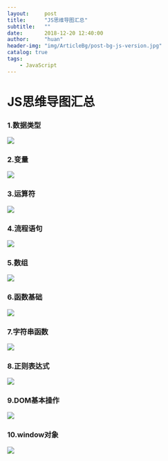 ```yaml
---
layout:     post
title:      "JS思维导图汇总"
subtitle:   ""
date:       2018-12-20 12:40:00
author:     "huan"
header-img: "img/ArticleBg/post-bg-js-version.jpg"
catalog: true
tags:
    - JavaScript
---
```


# JS思维导图汇总




### 1.数据类型	

![](https://raw.githubusercontent.com/lichenghuan/-Javascript-/master/1.js%E6%95%B0%E6%8D%AE%E7%B1%BB%E5%9E%8B.png)



### 2.变量

![](https://raw.githubusercontent.com/lichenghuan/-Javascript-/master/2.js%E5%8F%98%E9%87%8F.png)



### 3.运算符

![](https://raw.githubusercontent.com/lichenghuan/-Javascript-/master/3.js%E8%BF%90%E7%AE%97%E7%AC%A6.png)



### 4.流程语句

![](https://raw.githubusercontent.com/lichenghuan/-Javascript-/master/4.js%E6%B5%81%E7%A8%8B%E8%AF%AD%E5%8F%A5.png)



### 5.数组

![](https://raw.githubusercontent.com/lichenghuan/-Javascript-/master/5.js%E6%95%B0%E7%BB%84.png)



### 6.函数基础

![](https://raw.githubusercontent.com/lichenghuan/-Javascript-/master/6.js%E5%87%BD%E6%95%B0%E5%9F%BA%E7%A1%80.png)



### 7.字符串函数

![](https://raw.githubusercontent.com/lichenghuan/-Javascript-/master/7.js%E5%AD%97%E7%AC%A6%E4%B8%B2%E5%87%BD%E6%95%B0.png)



### 8.正则表达式

![](https://raw.githubusercontent.com/lichenghuan/-Javascript-/master/8.js%E6%AD%A3%E5%88%99%E8%A1%A8%E8%BE%BE%E5%BC%8F.png)



### 9.DOM基本操作   

![](https://raw.githubusercontent.com/lichenghuan/-Javascript-/master/9.DOM%E5%9F%BA%E6%9C%AC%E6%93%8D%E4%BD%9C.png)



### 10.window对象

![](https://raw.githubusercontent.com/lichenghuan/-Javascript-/master/10.window%E5%AF%B9%E8%B1%A1.png)